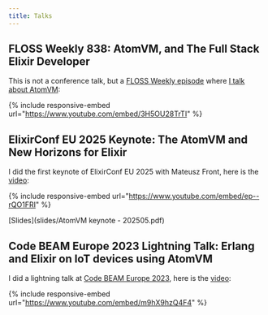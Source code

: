 ```yaml
---
title: Talks
---
```


## FLOSS Weekly 838: AtomVM, and The Full Stack Elixir Developer

This is not a conference talk, but a [FLOSS Weekly episode](https://hackaday.com/2025/06/25/floss-weekly-episode-838-atomvm-and-the-full-stack-elixir-developer/) where [I talk about AtomVM](https://www.youtube.com/watch?v=3H5OU28TrTI):

{% include responsive-embed url="https://www.youtube.com/embed/3H5OU28TrTI" %}

## ElixirConf EU 2025 Keynote: The AtomVM and New Horizons for Elixir

I did the first keynote of ElixirConf EU 2025 with Mateusz Front, here is the [video](https://www.youtube.com/watch?v=ep--rQO1FRI):

{% include responsive-embed url="https://www.youtube.com/embed/ep--rQO1FRI" %}

[Slides](slides/AtomVM keynote - 202505.pdf)

## Code BEAM Europe 2023 Lightning Talk: Erlang and Elixir on IoT devices using AtomVM

I did a lightning talk at [Code BEAM Europe 2023](https://codebeameurope.com/archives/berlin_2023/index.html), here is the [video](https://www.youtube.com/watch?v=m9hX9hzQ4F4):

{% include responsive-embed url="https://www.youtube.com/embed/m9hX9hzQ4F4" %}
